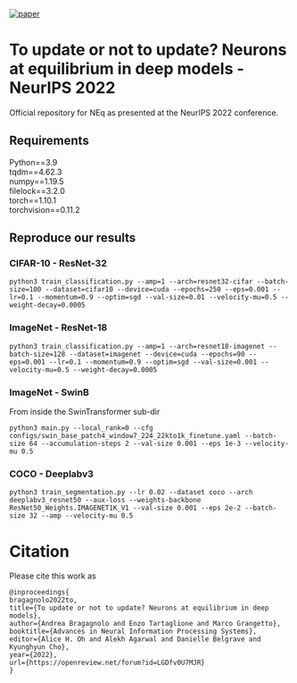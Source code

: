 [![paper](https://img.shields.io/badge/BMVC-paper-blue)](https://openreview.net/pdf?id=LGDfv0U7MJR)

# To update or not to update? Neurons at equilibrium in deep models - NeurIPS 2022

Official repository for NEq as presented at the NeurIPS 2022 conference.

## Requirements

Python==3.9 \
tqdm==4.62.3 \
numpy==1.19.5 \
filelock==3.2.0 \
torch==1.10.1 \
torchvision==0.11.2

## Reproduce our results

### CIFAR-10 - ResNet-32

`python3 train_classification.py --amp=1 --arch=resnet32-cifar --batch-size=100 --dataset=cifar10 --device=cuda --epochs=250 --eps=0.001 --lr=0.1 --momentum=0.9 --optim=sgd --val-size=0.01 --velocity-mu=0.5 --weight-decay=0.0005`

### ImageNet - ResNet-18

`python3 train_classification.py --amp=1 --arch=resnet18-imagenet --batch-size=128 --dataset=imagenet --device=cuda --epochs=90 --eps=0.001 --lr=0.1 --momentum=0.9 --optim=sgd --val-size=0.001 --velocity-mu=0.5 --weight-decay=0.0005`

### ImageNet - SwinB

From inside the SwinTransformer sub-dir

`python3 main.py --local_rank=0 --cfg configs/swin_base_patch4_window7_224_22kto1k_finetune.yaml --batch-size 64 --accumulation-steps 2 --val-size 0.001 --eps 1e-3 --velocity-mu 0.5`

### COCO - Deeplabv3

`python3 train_segmentation.py --lr 0.02 --dataset coco --arch deeplabv3_resnet50 --aux-loss --weights-backbone ResNet50_Weights.IMAGENET1K_V1 --val-size 0.001 --eps 2e-2 --batch-size 32 --amp --velocity-mu 0.5`

# Citation
Please cite this work as
```
@inproceedings{
bragagnolo2022to,
title={To update or not to update? Neurons at equilibrium in deep models},
author={Andrea Bragagnolo and Enzo Tartaglione and Marco Grangetto},
booktitle={Advances in Neural Information Processing Systems},
editor={Alice H. Oh and Alekh Agarwal and Danielle Belgrave and Kyunghyun Cho},
year={2022},
url={https://openreview.net/forum?id=LGDfv0U7MJR}
}
```
